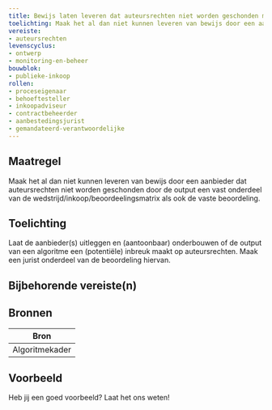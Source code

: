 ```yaml
---
title: Bewijs laten leveren dat auteursrechten niet worden geschonden met de output
toelichting: Maak het al dan niet kunnen leveren van bewijs door een aanbieder dat auteursrechten niet worden geschonden door de output een vast onderdeel van de wedstrijd/inkoop/beoordeelingsmatrix als ook de vaste beoordeling. 
vereiste:
- auteursrechten
levenscyclus:
- ontwerp
- monitoring-en-beheer
bouwblok:
- publieke-inkoop
rollen:
- proceseigenaar
- behoeftesteller
- inkoopadviseur
- contractbeheerder
- aanbestedingsjurist
- gemandateerd-verantwoordelijke
---
```


<!-- tags -->
## Maatregel

Maak het al dan niet kunnen leveren van bewijs door een aanbieder dat auteursrechten niet worden geschonden door de output een vast onderdeel van de wedstrijd/inkoop/beoordeelingsmatrix als ook de vaste beoordeling.


## Toelichting

Laat de aanbieder(s) uitleggen en (aantoonbaar) onderbouwen of de output van een algoritme een (potentiële) inbreuk maakt op auteursrechten.
Maak een jurist onderdeel van de beoordeling hiervan.


## Bijbehorende vereiste(n)

<!-- list_vereisten_on_maatregelen_page -->

## Bronnen

| Bron                        |
|-----------------------------|
|Algoritmekader|

## Voorbeeld

Heb jij een goed voorbeeld? Laat het ons weten!

